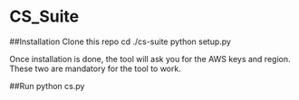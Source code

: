 # CS_Suite
##Installation 
Clone this repo
cd ./cs-suite
python setup.py

Once installation is done, the tool will ask you for the AWS keys and region. These two are mandatory for the tool to work.

##Run
python cs.py
